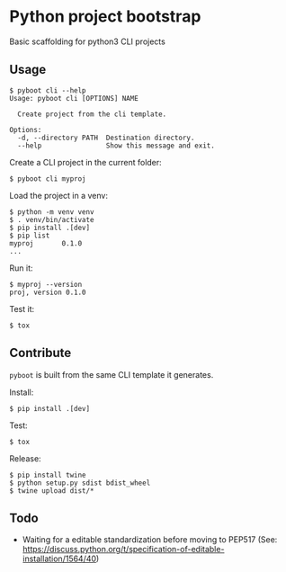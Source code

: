 # Python project bootstrap

Basic scaffolding for python3 CLI projects

## Usage

```
$ pyboot cli --help
Usage: pyboot cli [OPTIONS] NAME

  Create project from the cli template.

Options:
  -d, --directory PATH  Destination directory.
  --help                Show this message and exit.
```

Create a CLI project in the current folder:
```
$ pyboot cli myproj
```

Load the project in a venv:
```
$ python -m venv venv
$ . venv/bin/activate
$ pip install .[dev]
$ pip list
myproj       0.1.0
...
```

Run it:
```
$ myproj --version
proj, version 0.1.0
```

Test it:
```
$ tox
```

## Contribute

`pyboot` is built from the same CLI template it generates.

Install:
```
$ pip install .[dev]
```

Test:
```
$ tox
```

Release:
```
$ pip install twine
$ python setup.py sdist bdist_wheel
$ twine upload dist/*
```

## Todo

* Waiting for a editable standardization before moving to PEP517 (See: https://discuss.python.org/t/specification-of-editable-installation/1564/40)
